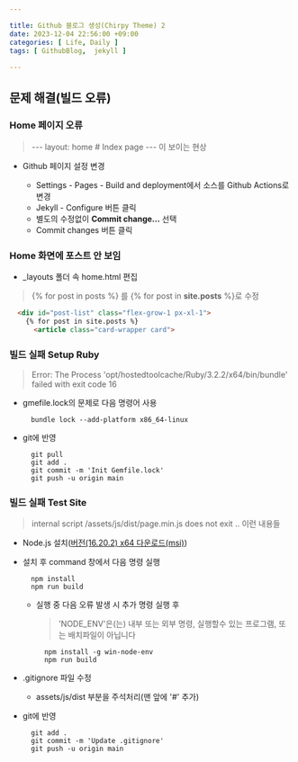 ```yaml
---

title: Github 블로그 생성(Chirpy Theme) 2  
date: 2023-12-04 22:56:00 +09:00  
categories: [ Life, Daily ]  
tags: [	GithubBlog,  jekyll ]  
    
---
```


## 문제 해결(빌드 오류)

### Home 페이지 오류

  > --- layout: home # Index page --- 이 보이는 현상
  
- Github 페이지 설정 변경
  
  - Settings - Pages - Build and deployment에서 소스를 Github Actions로 변경  
  - Jekyll - Configure 버튼 클릭  
  - 별도의 수정없이 **Commit change...** 선택 
  - Commit changes 버튼 클릭  

### Home 화면에 포스트 안 보임  

- _layouts 폴더 속 home.html 편집  

> {% for post in posts %} 를 {% for post in **site.posts** %}로 수정  
```html
  <div id="post-list" class="flex-grow-1 px-xl-1">
    {% for post in site.posts %}
      <article class="card-wrapper card">
```
    
### 빌드 실패 Setup Ruby

> Error: The Process 'opt/hostedtoolcache/Ruby/3.2.2/x64/bin/bundle' failed with exit code 16  
 
- gmefile.lock의 문제로 다음 명령어 사용  

  ```shell
    bundle lock --add-platform x86_64-linux
  ```

- git에 반영  

  ```shell
    git pull
    git add .
    git commit -m 'Init Gemfile.lock'
    git push -u origin main      
  ```

### 빌드 실패 Test Site

> internal script /assets/js/dist/page.min.js does not exit .. 이런 내용들  
  
- Node.js 설치([버전(16.20.2) x64 다운로드(msi)](https://nodejs.org/download/release/v16.20.2/node-v16.20.2-x64.msi))  
  
- 설치 후 command 창에서 다음 명령 실행  

  ```
    npm install
    npm run build
  ```

  - 실행 중 다음 오류 발생 시 추가 명령 실행 후  

    > 'NODE_ENV'은(는) 내부 또는 외부 명령, 실행할수 있는 프로그램, 또는 배치파일이 아닙니다  

    ```
      npm install -g win-node-env
      npm run build
    ```
        
- .gitignore 파일 수정  
  
  - assets/js/dist 부분을 주석처리(맨 앞에 '#' 추가)  

- git에 반영  

  ```shell
    git add .
    git commit -m 'Update .gitignore'
    git push -u origin main      
  ```

